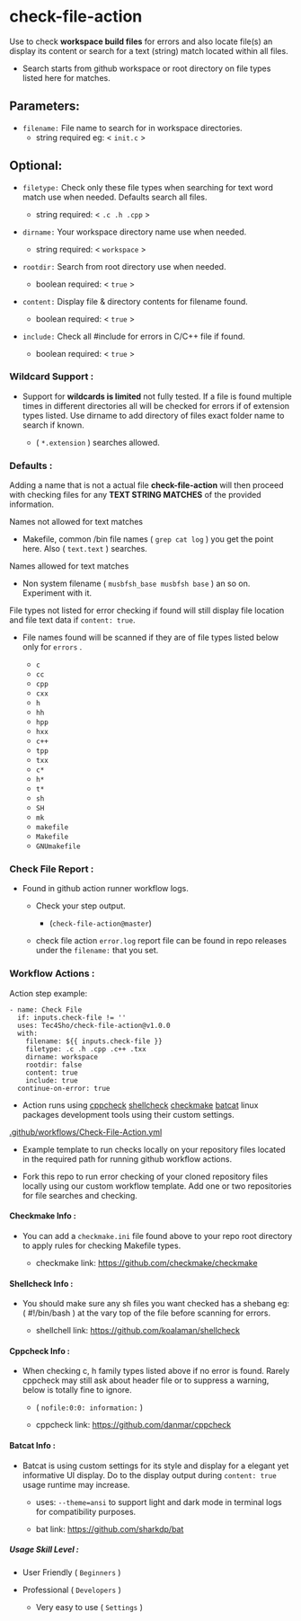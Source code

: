 # check-file-action

Use to check **workspace build files** for errors and also locate file(s) an display its content or search for a text (string) match located within all files.

- Search starts from github workspace or root directory on file types listed here for matches.

## Parameters:

- `filename:`  File name to search for in workspace directories.
  - string required eg: < `init.c` >

## Optional:

- `filetype:`  Check only these file types when searching for text word match use when needed. Defaults search all files.
  - string required: < `.c .h .cpp` >

- `dirname:`  Your workspace directory name use when needed.
  - string required: < `workspace` >

- `rootdir:`  Search from root directory use when needed.
  - boolean required: < `true` >

- `content:`  Display file & directory contents for filename found.
  - boolean required: < `true` >

- `include:`  Check all #include <name> for errors in C/C++ file if found.
  - boolean required: < `true` >

### Wildcard Support :

- Support for **wildcards is limited** not fully tested. If a file is found multiple times in different directories all will be checked for errors if of extension types listed. Use dirname to add directory of files exact folder name to search if known.
  
  - ( `*.extension` ) searches allowed.
 
### Defaults :

Adding a name that is not a actual file **check-file-action** will then proceed with checking files for any **TEXT STRING MATCHES** of the provided information.

Names not allowed for text matches

- Makefile, common /bin file names ( `grep cat log` ) you get the point here. Also ( `text.text` ) searches.

Names allowed for text matches 

- Non system filename ( `musbfsh_base musbfsh base` ) an so on. Experiment with it.

File types not listed for error checking if found will still display file location and file text data if `content: true`.

- File names found will be scanned if they are of file types listed below only for `errors` .
  
  - `c`
  - `cc`
  - `cpp`
  - `cxx`
  - `h`
  - `hh`
  - `hpp`
  - `hxx`
  - `c++`
  - `tpp`
  - `txx`
  - `c*`
  - `h*`
  - `t*`
  - `sh`
  - `SH`
  - `mk`
  - `makefile`
  - `Makefile`
  - `GNUmakefile`

### Check File Report :

- Found in github action runner workflow logs.

  - Check your step output.
    - (`check-file-action@master`)

  - check file action `error.log` report file can be found in repo releases under the `filename:` that you set.

### Workflow Actions :

 Action step example:


    - name: Check File
      if: inputs.check-file != ''
      uses: Tec4Sho/check-file-action@v1.0.0
      with:
        filename: ${{ inputs.check-file }}
        filetype: .c .h .cpp .c++ .txx
        dirname: workspace
        rootdir: false
        content: true
        include: true
      continue-on-error: true


- Action runs using [cppcheck](https://github.com/danmar/cppcheck) [shellcheck](https://github.com/koalaman/shellcheck)
[checkmake](https://github.com/checkmake/checkmake)
[batcat](https://github.com/sharkdp/bat) linux packages development tools using their custom settings.

[.github/workflows/Check-File-Action.yml](.github/workflows/Check-File-Action.yml)

  - Example template to run checks locally on your repository files located in the required path for running github workflow actions.
    
  - Fork this repo to run error checking of your cloned repository files locally using our custom workflow template. Add one or two repositories for file searches and checking.

#### Checkmake Info :

- You can add a `checkmake.ini` file found above to your repo root directory to apply rules for checking Makefile types.

  - checkmake link: 
https://github.com/checkmake/checkmake

#### Shellcheck Info :

- You should make sure any sh files you want checked has a shebang eg: ( #!/bin/bash ) at the vary top of the file before scanning for errors.

  - shellchell link:
https://github.com/koalaman/shellcheck

#### Cppcheck Info :

- When checking c, h family types listed above if no error is found. Rarely cppcheck may still ask about header file or to suppress a warning, below is totally fine to ignore.
  
  - ( `nofile:0:0: information:` )

  - cppcheck link:
https://github.com/danmar/cppcheck

#### Batcat Info :

- Batcat is using custom settings for its style and display for a elegant yet informative UI display. Do to the display output during `content: true` usage runtime may increase.

  - uses: ` --theme=ansi ` to support light and dark mode in terminal logs for compatibility purposes.

  - bat link:
https://github.com/sharkdp/bat

##### Usage Skill Level :

- User Friendly ( `Beginners` )

- Professional ( `Developers` )

  - Very easy to use ( `Settings` )
